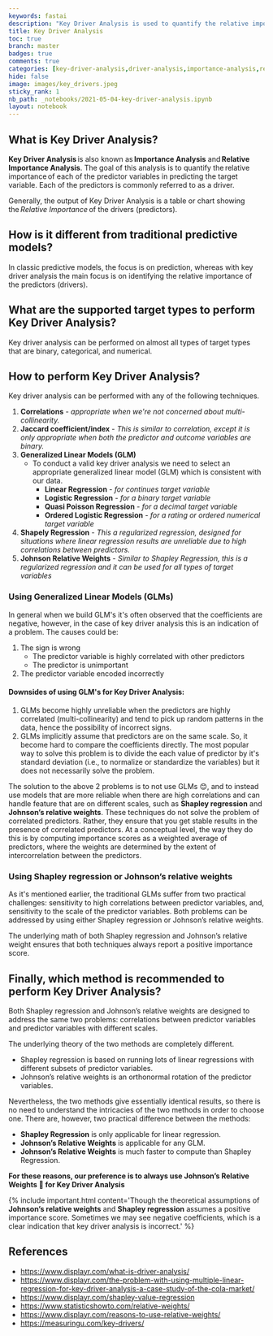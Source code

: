```yaml
---
keywords: fastai
description: "Key Driver Analysis is used to quantify the relative importance of each of the predictor variables in predicting the target variable"
title: Key Driver Analysis
toc: true 
branch: master
badges: true
comments: true
categories: [key-driver-analysis,driver-analysis,importance-analysis,relative-importance-analysis,johnson-relative-weights,shapley-regression]
hide: false
image: images/key_drivers.jpeg
sticky_rank: 1
nb_path: _notebooks/2021-05-04-key-driver-analysis.ipynb
layout: notebook
---
```


<!--
#################################################
### THIS FILE WAS AUTOGENERATED! DO NOT EDIT! ###
#################################################
# file to edit: _notebooks/2021-05-04-key-driver-analysis.ipynb
-->

<div class="container" id="notebook-container">
        
<div class="cell border-box-sizing text_cell rendered"><div class="inner_cell">
<div class="text_cell_render border-box-sizing rendered_html">
<h2 id="What-is-Key-Driver-Analysis?">What is Key Driver Analysis?<a class="anchor-link" href="#What-is-Key-Driver-Analysis?"> </a></h2><p><strong>Key Driver Analysis</strong> is also known as <strong>Importance Analysis</strong> and <strong>Relative Importance Analysis</strong>. The goal of this analysis is to quantify the relative importance of each of the predictor variables in predicting the target variable. Each of the predictors is commonly referred to as a driver.</p>
<p>Generally, the output of Key Driver Analysis is a table or chart showing the <em>Relative Importance</em> of the drivers (predictors).</p>

</div>
</div>
</div>
<div class="cell border-box-sizing text_cell rendered"><div class="inner_cell">
<div class="text_cell_render border-box-sizing rendered_html">
<h2 id="How-is-it-different-from-traditional-predictive-models?">How is it different from traditional predictive models?<a class="anchor-link" href="#How-is-it-different-from-traditional-predictive-models?"> </a></h2><p>In classic predictive models, the focus is on prediction, whereas with key driver analysis the main focus is on identifying the relative importance of the predictors (drivers).</p>

</div>
</div>
</div>
<div class="cell border-box-sizing text_cell rendered"><div class="inner_cell">
<div class="text_cell_render border-box-sizing rendered_html">
<h2 id="What-are-the-supported-target-types-to-perform-Key-Driver-Analysis?">What are the supported target types to perform Key Driver Analysis?<a class="anchor-link" href="#What-are-the-supported-target-types-to-perform-Key-Driver-Analysis?"> </a></h2><p>Key driver analysis can be performed on almost all types of target types that are binary, categorical, and numerical.</p>

</div>
</div>
</div>
<div class="cell border-box-sizing text_cell rendered"><div class="inner_cell">
<div class="text_cell_render border-box-sizing rendered_html">
<h2 id="How-to-perform-Key-Driver-Analysis?">How to perform Key Driver Analysis?<a class="anchor-link" href="#How-to-perform-Key-Driver-Analysis?"> </a></h2><p>Key driver analysis can be performed with any of the following techniques.</p>
<ol>
<li><strong>Correlations</strong> - <em>appropriate when we're not concerned about multi-collinearity.</em></li>
<li><strong>Jaccard coefficient/index</strong> - <em>This is similar to correlation, except it is only appropriate when both the predictor and outcome variables are binary.</em></li>
<li><strong>Generalized Linear Models (GLM)</strong><ul>
<li>To conduct a valid key driver analysis we need to select an appropriate generalized linear model (GLM) which is consistent with our data. <ul>
<li><strong>Linear Regression</strong> <em>- for continues target variable</em></li>
<li><strong>Logistic Regression</strong> <em>- for a binary target variable </em></li>
<li><strong>Quasi Poisson Regression</strong> <em>- for a decimal target variable </em></li>
<li><strong>Ordered Logistic Regression</strong> <em>- for a rating or ordered numerical target variable</em></li>
</ul>
</li>
</ul>
</li>
<li><strong>Shapely Regression</strong> - <em>This a regularized regression, designed for situations where linear regression results are unreliable due to high correlations between predictors.</em></li>
<li><strong>Johnson Relative Weights</strong> - <em>Similar to Shapley Regression, this is a regularized regression and it can be used for all types of target variables</em></li>
</ol>

</div>
</div>
</div>
<div class="cell border-box-sizing text_cell rendered"><div class="inner_cell">
<div class="text_cell_render border-box-sizing rendered_html">
<h3 id="Using-Generalized-Linear-Models-(GLMs)">Using Generalized Linear Models (GLMs)<a class="anchor-link" href="#Using-Generalized-Linear-Models-(GLMs)"> </a></h3><p>In general when we build GLM's it's often observed that the coefficients are negative, however, in the case of key driver analysis this is an indication of a problem.
The causes could be:</p>
<ol>
<li>The sign is wrong<ul>
<li>The predictor variable is highly correlated with other predictors</li>
<li>The predictor is unimportant</li>
</ul>
</li>
<li>The predictor variable encoded incorrectly</li>
</ol>
<h4 id="Downsides-of-using-GLM's-for-Key-Driver-Analysis:">Downsides of using GLM's for Key Driver Analysis:<a class="anchor-link" href="#Downsides-of-using-GLM's-for-Key-Driver-Analysis:"> </a></h4><ol>
<li>GLMs become highly unreliable when the predictors are highly correlated (multi-collinearity) and tend to pick up random patterns in the data, hence the possibility of incorrect signs.</li>
<li>GLMs implicitly assume that predictors are on the same scale. So, it become hard to compare the coefficients directly. The most popular way to solve this problem is to divide the each value of predictor by it's standard deviation (i.e., to normalize or standardize the variables) but it does not necessarily solve the problem.</li>
</ol>
<p>The solution to the above 2 problems is to not use GLMs 😊, and to instead use models that are more reliable when there are high correlations and can handle feature that are on different scales, such as <strong>Shapley regression</strong> and <strong>Johnson’s relative weights</strong>. These techniques do not solve the problem of correlated predictors. Rather, they ensure that you get stable results in the presence of correlated predictors. At a conceptual level, the way they do this is by computing importance scores as a weighted average of predictors, where the weights are determined by the extent of intercorrelation between the predictors.</p>

</div>
</div>
</div>
<div class="cell border-box-sizing text_cell rendered"><div class="inner_cell">
<div class="text_cell_render border-box-sizing rendered_html">
<h3 id="Using-Shapley-regression-or-Johnson&#8217;s-relative-weights">Using Shapley regression or Johnson&#8217;s relative weights<a class="anchor-link" href="#Using-Shapley-regression-or-Johnson&#8217;s-relative-weights"> </a></h3><p>As it's mentioned earlier, the traditional GLMs suffer from two practical challenges: sensitivity to high correlations between predictor variables, and, sensitivity to the scale of the predictor variables. Both problems can be addressed by using either Shapley regression or Johnson’s relative weights.</p>
<p>The underlying math of both Shapley regression and Johnson’s relative weight ensures that both techniques always report a positive importance score.</p>

</div>
</div>
</div>
<div class="cell border-box-sizing text_cell rendered"><div class="inner_cell">
<div class="text_cell_render border-box-sizing rendered_html">
<h2 id="Finally,-which-method-is-recommended-to-perform-Key-Driver-Analysis?">Finally, which method is recommended to perform Key Driver Analysis?<a class="anchor-link" href="#Finally,-which-method-is-recommended-to-perform-Key-Driver-Analysis?"> </a></h2><p>Both Shapley regression and Johnson’s relative weights are designed to address the same two problems: correlations between predictor variables and predictor variables with different scales.</p>
<p>The underlying theory of the two methods are completely different.</p>
<ul>
<li>Shapley regression is based on running lots of linear regressions with different subsets of predictor variables. </li>
<li>Johnson’s relative weights is an orthonormal rotation of the predictor variables.</li>
</ul>
<p>Nevertheless, the two methods give essentially identical results, so there is no need to understand the intricacies of the two methods in order to choose one.
There are, however, two practical difference between the methods:</p>
<ul>
<li><strong>Shapley Regression</strong> is only applicable for linear regression. </li>
<li><strong>Johnson’s Relative Weights</strong> is applicable for any GLM.</li>
<li><strong>Johnson’s Relative Weights</strong> is much faster to compute than Shapley Regression.</li>
</ul>
<p><strong>For these reasons, our preference is to always use Johnson’s Relative Weights 💪 for Key Driver Analysis</strong></p>

</div>
</div>
</div>
<div class="cell border-box-sizing text_cell rendered"><div class="inner_cell">
<div class="text_cell_render border-box-sizing rendered_html">
<p>{% include important.html content='Though the theoretical assumptions of <strong>Johnson’s relative weights</strong> and <strong>Shapley regression</strong> assumes a positive importance score. Sometimes we may see negative coefficients, which is a clear indication that key driver analysis is incorrect.' %}</p>

</div>
</div>
</div>
<div class="cell border-box-sizing text_cell rendered"><div class="inner_cell">
<div class="text_cell_render border-box-sizing rendered_html">
<h2 id="References">References<a class="anchor-link" href="#References"> </a></h2><ul>
<li><a href="https://www.displayr.com/what-is-driver-analysis/">https://www.displayr.com/what-is-driver-analysis/</a></li>
<li><a href="https://www.displayr.com/the-problem-with-using-multiple-linear-regression-for-key-driver-analysis-a-case-study-of-the-cola-market/">https://www.displayr.com/the-problem-with-using-multiple-linear-regression-for-key-driver-analysis-a-case-study-of-the-cola-market/</a></li>
<li><a href="https://www.displayr.com/shapley-value-regression">https://www.displayr.com/shapley-value-regression</a></li>
<li><a href="https://www.statisticshowto.com/relative-weights/">https://www.statisticshowto.com/relative-weights/</a></li>
<li><a href="https://www.displayr.com/reasons-to-use-relative-weights/">https://www.displayr.com/reasons-to-use-relative-weights/</a></li>
<li><a href="https://measuringu.com/key-drivers/">https://measuringu.com/key-drivers/</a></li>
</ul>

</div>
</div>
</div>
</div>
 

